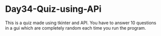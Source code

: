 # Day34-Quiz-using-APi
This is a quiz made using tkinter and API. You have to answer 10 questions in a gui which are completely random each time you run the program.
